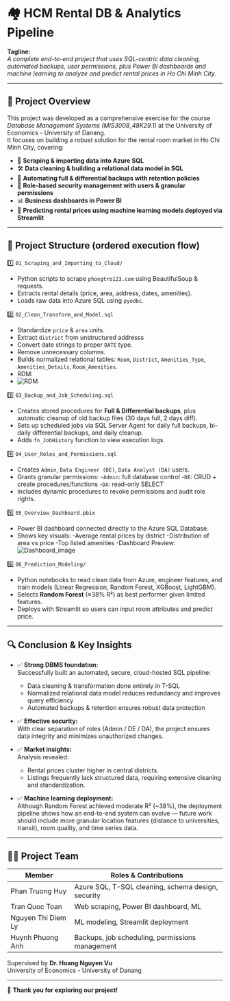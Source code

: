 # 🏘️ HCM Rental DB & Analytics Pipeline

**Tagline:**  
*A complete end-to-end project that uses SQL-centric data cleaning, automated backups, user permissions, plus Power BI dashboards and machine learning to analyze and predict rental prices in Ho Chi Minh City.*

---

## 📌 Project Overview

This project was developed as a comprehensive exercise for the course *Database Management Systems (MIS3008_48K29.1)* at the University of Economics - University of Danang.  
It focuses on building a robust solution for the rental room market in Ho Chi Minh City, covering:

- 🐍 **Scraping & importing data into Azure SQL**
- 🛠 **Data cleaning & building a relational data model in SQL**
- 💾 **Automating full & differential backups with retention policies**
- 🔐 **Role-based security management with users & granular permissions**
- 📊 **Business dashboards in Power BI**
- 🤖 **Predicting rental prices using machine learning models deployed via Streamlit**

---

## 📂 Project Structure (ordered execution flow)

1️⃣ `01_Scraping_and_Importing_to_Cloud/`  
- Python scripts to scrape `phongtro123.com` using BeautifulSoup & requests.
- Extracts rental details (price, area, address, dates, amenities).
- Loads raw data into Azure SQL using `pyodbc`.

2️⃣ `02_Clean_Transform_and_Model.sql`  
- Standardize `price` & `area` units.
- Extract `district` from unstructured addresss
- Convert date strings to proper `DATE` type.
- Remove unnecessary columns.
- Builds normalized relational tables: `Room`, `District`, `Amenities_Type`, `Amenities_Details`, `Room_Amenities`.
- RDM:
- ![RDM](https://github.com/user-attachments/assets/616c9bd8-a441-4cd4-9707-d8e3ab9b80fe)

3️⃣ `03_Backup_and_Job_Scheduling.sql`  
- Creates stored procedures for **Full & Differential backups**, plus automatic cleanup of old backup files (30 days full, 2 days diff).
- Sets up scheduled jobs via SQL Server Agent for daily full backups, bi-daily differential backups, and daily cleanup.
- Adds `fn_JobHistory` function to view execution logs.

4️⃣ `04_User_Roles_and_Permissions.sql`  
- Creates `Admin`, `Data Engineer (DE)`, `Data Analyst (DA)` users.
- Grants granular permissions:
       -`Admin`: full database control
       -`DE`: CRUD + create procedures/functions
       -`DA`: read-only SELECT
- Includes dynamic procedures to revoke permissions and audit role rights.

5️⃣ `05_Overview_Dashboard.pbix`  
- Power BI dashboard connected directly to the Azure SQL Database.
- Shows key visuals:
       -Average rental prices by district
       -Distribution of area vs price
       -Top listed amenities
       -Dashboard Preview:
           ![Dashboard_image](https://github.com/user-attachments/assets/fb5cef2a-1200-4994-92a3-265008956c98)

6️⃣ `06_Prediction_Modeling/`  
- Python notebooks to read clean data from Azure, engineer features, and train models (Linear Regression, Random Forest, XGBoost, LightGBM).
- Selects **Random Forest** (≈38% R²) as best performer given limited features.
- Deploys with Streamlit so users can input room attributes and predict price.

---

## 🔍 Conclusion & Key Insights

- ✅ **Strong DBMS foundation:**  
  Successfully built an automated, secure, cloud-hosted SQL pipeline:
    - Data cleaning & transformation done entirely in T-SQL
    - Normalized relational data model reduces redundancy and improves query efficiency
    - Automated backups & retention ensures robust data protection

- ✅ **Effective security:**  
  With clear separation of roles (Admin / DE / DA), the project ensures data integrity and minimizes unauthorized changes.

- ✅ **Market insights:**  
  Analysis revealed:
    - Rental prices cluster higher in central districts.
    - Listings frequently lack structured data, requiring extensive cleaning and standardization.

- ✅ **Machine learning deployment:**  
  Although Random Forest achieved moderate R² (~38%), the deployment pipeline shows how an end-to-end system can evolve — future work should include more granular location features (distance to universities, transit), room quality, and time series data.

---

## 👨‍🎓 Project Team

| Member                 | Roles & Contributions                  |
|-------------------------|--------------------------------------|
| Phan Truong Huy         | Azure SQL, T-SQL cleaning, schema design, security |
| Tran Quoc Toan          | Web scraping, Power BI dashboard, ML |
| Nguyen Thi Diem Ly      | ML modeling, Streamlit deployment |
| Huynh Phuong Anh        | Backups, job scheduling, permissions management |

Supervised by **Dr. Hoang Nguyen Vu**  
University of Economics - University of Danang

---

🎉 **Thank you for exploring our project!**
